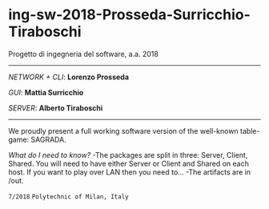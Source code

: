 # ing-sw-2018-Prosseda-Surricchio-Tiraboschi
Progetto di ingegneria del software, a.a. 2018

********************************************************

_NETWORK + CLI_: **Lorenzo Prosseda**

_GUI_: **Mattia Surricchio**

_SERVER_: **Alberto Tiraboschi**

********************************************************

We proudly present a full working software version of the well-known table-game: SAGRADA.

_What do I need to know?_ -The packages are split in three: Server, Client, Shared. You will need to have either Server or Client and Shared on each host. If you want to play over LAN then you need to...
-The artifacts are in /out.


`7/2018`
`Polytechnic of Milan, Italy`